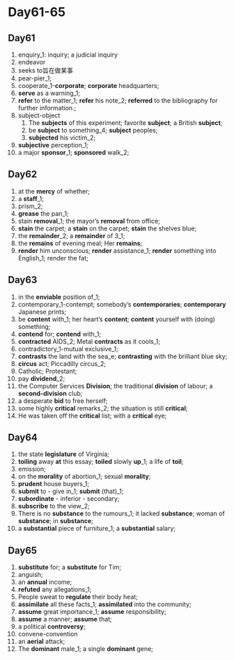 # Day61-65

## Day61

1. enquiry_1: inquiry; a judicial inquiry
2. endeavor
3. seeks to旨在做某事
4. pear-pier_1;
5. cooperate_1-**corporate**; **corporate** headquarters;
6. **serve** as a warning_1;
7. **refer** to the matter_1; **refer** his note_2; **referred** to the bibliography for further information.;
8. subject-object
   1. The **subjects** of this experiment; favorite **subject**; a British **subject**;
   2. be **subject** to something_4; **subject** peoples;
   3. **subjected** his victim_2;
9. **subjective** perception_1;
10. a major **sponsor**_1;  **sponsored** walk_2;

## Day62

1. at the **mercy** of whether;
2. a **staff**_1;
3. prism_2;
4. **grease** the pan_1;
5. stain **removal**_1; the mayor’s **removal** from office;
6. **stain** the carpet; a **stain** on the carpet; **stain** the shelves blue;
7. the **remainder**_2; a **remainder** of 3_1;
8. the **remains** of evening meal; Her **remains**;
9. **render** him unconscious; **render** assistance_1; **render** something into English_1; render the fat;

## Day63

1. in the **enviable** position of_1;
2. contemporary_1-contempt; somebody’s **contemporaries**; **contemporary** Japanese prints;
3. be **content** with_1; her heart’s **content**; **content** yourself with (doing) something;
4. **contend** for; **contend** with_1;
5. **contracted** AIDS_2; Metal **contracts** as it cools_1;
6. contradictory_1-mutual exclusive_1;
7. **contrasts** the land with the sea_e; **contrasting** with the brilliant blue sky;
8. **circus** act; Piccadilly circus_2;
9. Catholic; Protestant;
10. pay **dividend**_2;
11. the Computer Services **Division**; the traditional **division** of labour; a **second-division** club;
12. a desperate **bid** to free herself;
13. some highly **critical** remarks_2; the situation is still **critical**;
14. He was taken off the **critical** list; with a **critical** eye;

## Day64

1. the state **legislature** of Virginia;
2. **toiling** away **at** this essay;  **toiled** slowly **up**_1; a life of **toil**;
3. emission;
4. on the **morality** of abortion_1; sexual **morality**;
5. **prudent** house buyers_1;
6. **submit** to - give in_1; **submit** (that)_1;
7. **subordinate** - inferior - secondary;
8. **subscribe** to the view_2;
9. There is no **substance** to the rumours_1; it lacked **substance**; woman of **substance**; in **substance**;
10. a **substantial** piece of furniture_1; a **substantial** salary;

## Day65

1. **substitute** for; a **substitute** for Tim;
2. anguish;
3. an **annual** income;
4. **refuted** any allegations_1;
5. People sweat to **regulate** their body heat;
6. **assimilate** all these facts_1; **assimilated** into the community;
7. **assume** great importance_1; **assume** responsibility;
8. **assume** a manner; **assume** that;
9. a political **controversy**;
10. convene-convention
11. an **aerial** attack;
12. The **dominant** male_1; a single **dominant** gene;
